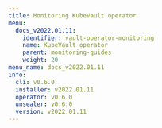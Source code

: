 ```yaml
---
title: Monitoring KubeVault operator
menu:
  docs_v2022.01.11:
    identifier: vault-operator-monitoring
    name: KubeVault operator
    parent: monitoring-guides
    weight: 20
menu_name: docs_v2022.01.11
info:
  cli: v0.6.0
  installer: v2022.01.11
  operator: v0.6.0
  unsealer: v0.6.0
  version: v2022.01.11
---
```


